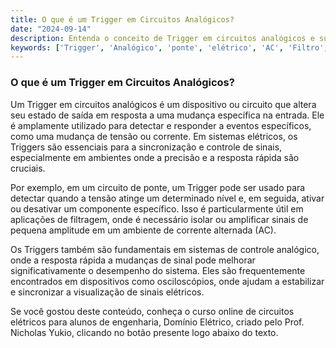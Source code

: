 ```yaml
---
title: O que é um Trigger em Circuitos Analógicos?
date: "2024-09-14"
description: Entenda o conceito de Trigger em circuitos analógicos e sua importância em sistemas elétricos.
keywords: ['Trigger', 'Analógico', 'ponte', 'elétrico', 'AC', 'Filtro', 'Pequeno']
---
```


### O que é um Trigger em Circuitos Analógicos?

Um Trigger em circuitos analógicos é um dispositivo ou circuito que altera seu estado de saída em resposta a uma mudança específica na entrada. Ele é amplamente utilizado para detectar e responder a eventos específicos, como uma mudança de tensão ou corrente. Em sistemas elétricos, os Triggers são essenciais para a sincronização e controle de sinais, especialmente em ambientes onde a precisão e a resposta rápida são cruciais.

Por exemplo, em um circuito de ponte, um Trigger pode ser usado para detectar quando a tensão atinge um determinado nível e, em seguida, ativar ou desativar um componente específico. Isso é particularmente útil em aplicações de filtragem, onde é necessário isolar ou amplificar sinais de pequena amplitude em um ambiente de corrente alternada (AC).

Os Triggers também são fundamentais em sistemas de controle analógico, onde a resposta rápida a mudanças de sinal pode melhorar significativamente o desempenho do sistema. Eles são frequentemente encontrados em dispositivos como osciloscópios, onde ajudam a estabilizar e sincronizar a visualização de sinais elétricos.

Se você gostou deste conteúdo, conheça o curso online de circuitos elétricos para alunos de engenharia, Domínio Elétrico, criado pelo Prof. Nicholas Yukio, clicando no botão presente logo abaixo do texto.
